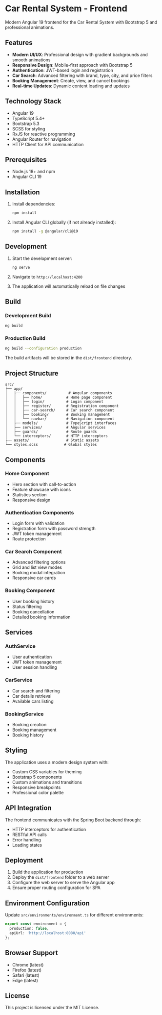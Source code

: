 # Car Rental System - Frontend

Modern Angular 19 frontend for the Car Rental System with Bootstrap 5 and professional animations.

## Features

- **Modern UI/UX**: Professional design with gradient backgrounds and smooth animations
- **Responsive Design**: Mobile-first approach with Bootstrap 5
- **Authentication**: JWT-based login and registration
- **Car Search**: Advanced filtering with brand, type, city, and price filters
- **Booking Management**: Create, view, and cancel bookings
- **Real-time Updates**: Dynamic content loading and updates

## Technology Stack

- Angular 19
- TypeScript 5.4+
- Bootstrap 5.3
- SCSS for styling
- RxJS for reactive programming
- Angular Router for navigation
- HTTP Client for API communication

## Prerequisites

- Node.js 18+ and npm
- Angular CLI 19

## Installation

1. Install dependencies:
   ```bash
   npm install
   ```

2. Install Angular CLI globally (if not already installed):
   ```bash
   npm install -g @angular/cli@19
   ```

## Development

1. Start the development server:
   ```bash
   ng serve
   ```

2. Navigate to `http://localhost:4200`

3. The application will automatically reload on file changes

## Build

### Development Build
```bash
ng build
```

### Production Build
```bash
ng build --configuration production
```

The build artifacts will be stored in the `dist/frontend` directory.

## Project Structure

```
src/
├── app/
│   ├── components/          # Angular components
│   │   ├── home/           # Home page component
│   │   ├── login/          # Login component
│   │   ├── register/       # Registration component
│   │   ├── car-search/     # Car search component
│   │   ├── booking/        # Booking management
│   │   └── navbar/         # Navigation component
│   ├── models/             # TypeScript interfaces
│   ├── services/           # Angular services
│   ├── guards/             # Route guards
│   └── interceptors/       # HTTP interceptors
├── assets/                 # Static assets
└── styles.scss            # Global styles
```

## Components

### Home Component
- Hero section with call-to-action
- Feature showcase with icons
- Statistics section
- Responsive design

### Authentication Components
- Login form with validation
- Registration form with password strength
- JWT token management
- Route protection

### Car Search Component
- Advanced filtering options
- Grid and list view modes
- Booking modal integration
- Responsive car cards

### Booking Component
- User booking history
- Status filtering
- Booking cancellation
- Detailed booking information

## Services

### AuthService
- User authentication
- JWT token management
- User session handling

### CarService
- Car search and filtering
- Car details retrieval
- Available cars listing

### BookingService
- Booking creation
- Booking management
- Booking history

## Styling

The application uses a modern design system with:
- Custom CSS variables for theming
- Bootstrap 5 components
- Custom animations and transitions
- Responsive breakpoints
- Professional color palette

## API Integration

The frontend communicates with the Spring Boot backend through:
- HTTP interceptors for authentication
- RESTful API calls
- Error handling
- Loading states

## Deployment

1. Build the application for production
2. Deploy the `dist/frontend` folder to a web server
3. Configure the web server to serve the Angular app
4. Ensure proper routing configuration for SPA

## Environment Configuration

Update `src/environments/environment.ts` for different environments:

```typescript
export const environment = {
  production: false,
  apiUrl: 'http://localhost:8080/api'
};
```

## Browser Support

- Chrome (latest)
- Firefox (latest)
- Safari (latest)
- Edge (latest)

## License

This project is licensed under the MIT License.
